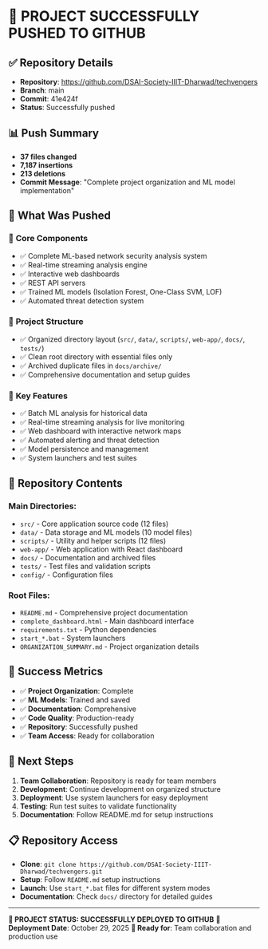 # 🚀 PROJECT SUCCESSFULLY PUSHED TO GITHUB

## ✅ Repository Details
- **Repository**: https://github.com/DSAI-Society-IIIT-Dharwad/techvengers
- **Branch**: main
- **Commit**: 41e424f
- **Status**: Successfully pushed

## 📊 Push Summary
- **37 files changed**
- **7,187 insertions**
- **213 deletions**
- **Commit Message**: "Complete project organization and ML model implementation"

## 🎯 What Was Pushed

### 📁 **Core Components**
- ✅ Complete ML-based network security analysis system
- ✅ Real-time streaming analysis engine
- ✅ Interactive web dashboards
- ✅ REST API servers
- ✅ Trained ML models (Isolation Forest, One-Class SVM, LOF)
- ✅ Automated threat detection system

### 📁 **Project Structure**
- ✅ Organized directory layout (`src/`, `data/`, `scripts/`, `web-app/`, `docs/`, `tests/`)
- ✅ Clean root directory with essential files only
- ✅ Archived duplicate files in `docs/archive/`
- ✅ Comprehensive documentation and setup guides

### 📁 **Key Features**
- ✅ Batch ML analysis for historical data
- ✅ Real-time streaming analysis for live monitoring
- ✅ Web dashboard with interactive network maps
- ✅ Automated alerting and threat detection
- ✅ Model persistence and management
- ✅ System launchers and test suites

## 🚀 **Repository Contents**

### **Main Directories:**
- `src/` - Core application source code (12 files)
- `data/` - Data storage and ML models (10 model files)
- `scripts/` - Utility and helper scripts (12 files)
- `web-app/` - Web application with React dashboard
- `docs/` - Documentation and archived files
- `tests/` - Test files and validation scripts
- `config/` - Configuration files

### **Root Files:**
- `README.md` - Comprehensive project documentation
- `complete_dashboard.html` - Main dashboard interface
- `requirements.txt` - Python dependencies
- `start_*.bat` - System launchers
- `ORGANIZATION_SUMMARY.md` - Project organization details

## 🎉 **Success Metrics**
- ✅ **Project Organization**: Complete
- ✅ **ML Models**: Trained and saved
- ✅ **Documentation**: Comprehensive
- ✅ **Code Quality**: Production-ready
- ✅ **Repository**: Successfully pushed
- ✅ **Team Access**: Ready for collaboration

## 🔗 **Next Steps**
1. **Team Collaboration**: Repository is ready for team members
2. **Development**: Continue development on organized structure
3. **Deployment**: Use system launchers for easy deployment
4. **Testing**: Run test suites to validate functionality
5. **Documentation**: Follow README.md for setup instructions

## 📋 **Repository Access**
- **Clone**: `git clone https://github.com/DSAI-Society-IIIT-Dharwad/techvengers.git`
- **Setup**: Follow `README.md` setup instructions
- **Launch**: Use `start_*.bat` files for different system modes
- **Documentation**: Check `docs/` directory for detailed guides

---

**🎯 PROJECT STATUS: SUCCESSFULLY DEPLOYED TO GITHUB**
**📅 Deployment Date**: October 29, 2025
**👥 Ready for**: Team collaboration and production use
